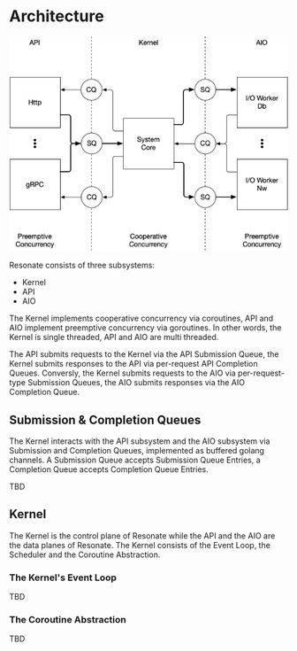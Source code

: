 # Architecture

![Resonate Architecture](./img/architecture.jpg)

Resonate consists of three subsystems:

- Kernel
- API
- AIO

The Kernel implements cooperative concurrency via coroutines, API and AIO implement preemptive concurrency via goroutines. In other words, the Kernel is single threaded, API and AIO are multi threaded.

The API submits requests to the Kernel via the API Submission Queue, the Kernel submits responses to the API via per-request API Completion Queues. Conversly, the Kernel submits requests to the AIO via per-request-type Submission Queues, the AIO submits responses via the AIO Completion Queue.

## Submission & Completion Queues

The Kernel interacts with the API subsystem and the AIO subsystem via Submission and Completion Queues, implemented as buffered golang channels. A Submission Queue accepts Submission Queue Entries, a Completion Queue accepts Completion Queue Entries.

TBD

## Kernel

The Kernel is the control plane of Resonate while the API and the AIO are the data planes of Resonate. The Kernel consists of the Event Loop, the Scheduler and the Coroutine Abstraction.

### The Kernel's Event Loop

TBD

### The Coroutine Abstraction

TBD

